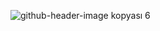 ![github-header-image kopyası 6](https://github.com/beratridvanasilturk/beratridvanasilturk/assets/99040236/5c1318cd-6ff5-4fe8-b9a7-788295db1002)


<!--
**beratridvanasilturk/beratridvanasilturk** is a ✨ _special_ ✨ repository because its `README.md` (this file) appears on your GitHub profile.

Here are some ideas to get you started:

- 🔭 I’m currently working on ...
- 🌱 I’m currently learning ...
- 👯 I’m looking to collaborate on ...
- 🤔 I’m looking for help with ...
- 💬 Ask me about ...
- 📫 How to reach me: ...
- 😄 Pronouns: ...
- ⚡ Fun fact: ...
-->
